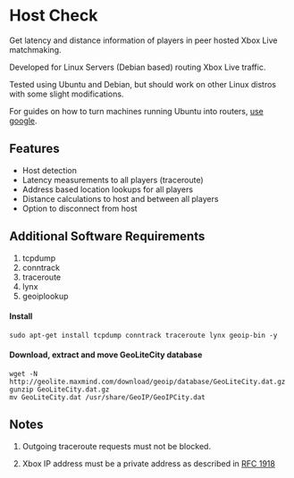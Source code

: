 Host Check
==========
Get latency and distance information of players in peer hosted Xbox Live matchmaking.

Developed for Linux Servers (Debian based) routing Xbox Live traffic.	

Tested using Ubuntu and Debian, but should work on other Linux distros with some slight modifications.

For guides on how to turn machines running Ubuntu into routers, [use google](https://www.google.com/#q=ubuntu+as+a+router).

Features
--------
* Host detection
* Latency measurements to all players (traceroute)
* Address based location lookups for all players
* Distance calculations to host and between all players
* Option to disconnect from host

Additional Software Requirements
--------------------------------
1. tcpdump
2. conntrack
3. traceroute
4. lynx
5. geoiplookup

#### Install

	sudo apt-get install tcpdump conntrack traceroute lynx geoip-bin -y

#### Download, extract and move GeoLiteCity database

	wget -N http://geolite.maxmind.com/download/geoip/database/GeoLiteCity.dat.gz
	gunzip GeoLiteCity.dat.gz
	mv GeoLiteCity.dat /usr/share/GeoIP/GeoIPCity.dat

Notes
-----
1. Outgoing traceroute requests must not be blocked.
			
2. Xbox IP address must be a private address as described in [RFC 1918](https://tools.ietf.org/html/rfc1918)
